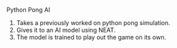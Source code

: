 Python Pong AI

1. Takes a previously worked on python pong simulation.
2. Gives it to an AI model using NEAT.
3. The model is trained to play out the game on its own.

